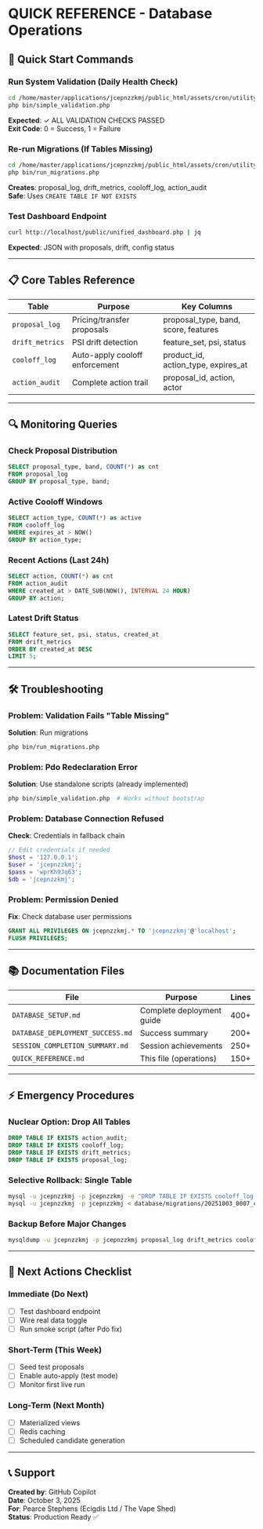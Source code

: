 # QUICK REFERENCE - Database Operations

## 🚀 Quick Start Commands

### Run System Validation (Daily Health Check)
```bash
cd /home/master/applications/jcepnzzkmj/public_html/assets/cron/utility_scripts/VAPESHED_TRANSFER_OLD/vapeshed_transfer/transfer_engine
php bin/simple_validation.php
```
**Expected**: ✓ ALL VALIDATION CHECKS PASSED  
**Exit Code**: 0 = Success, 1 = Failure

### Re-run Migrations (If Tables Missing)
```bash
cd /home/master/applications/jcepnzzkmj/public_html/assets/cron/utility_scripts/VAPESHED_TRANSFER_OLD/vapeshed_transfer/transfer_engine
php bin/run_migrations.php
```
**Creates**: proposal_log, drift_metrics, cooloff_log, action_audit  
**Safe**: Uses `CREATE TABLE IF NOT EXISTS`

### Test Dashboard Endpoint
```bash
curl http://localhost/public/unified_dashboard.php | jq
```
**Expected**: JSON with proposals, drift, config status

---

## 📋 Core Tables Reference

| Table | Purpose | Key Columns |
|-------|---------|-------------|
| `proposal_log` | Pricing/transfer proposals | proposal_type, band, score, features |
| `drift_metrics` | PSI drift detection | feature_set, psi, status |
| `cooloff_log` | Auto-apply cooloff enforcement | product_id, action_type, expires_at |
| `action_audit` | Complete action trail | proposal_id, action, actor |

---

## 🔍 Monitoring Queries

### Check Proposal Distribution
```sql
SELECT proposal_type, band, COUNT(*) as cnt 
FROM proposal_log 
GROUP BY proposal_type, band;
```

### Active Cooloff Windows
```sql
SELECT action_type, COUNT(*) as active 
FROM cooloff_log 
WHERE expires_at > NOW() 
GROUP BY action_type;
```

### Recent Actions (Last 24h)
```sql
SELECT action, COUNT(*) as cnt 
FROM action_audit 
WHERE created_at > DATE_SUB(NOW(), INTERVAL 24 HOUR) 
GROUP BY action;
```

### Latest Drift Status
```sql
SELECT feature_set, psi, status, created_at 
FROM drift_metrics 
ORDER BY created_at DESC 
LIMIT 5;
```

---

## 🛠 Troubleshooting

### Problem: Validation Fails "Table Missing"
**Solution**: Run migrations
```bash
php bin/run_migrations.php
```

### Problem: Pdo Redeclaration Error
**Solution**: Use standalone scripts (already implemented)
```bash
php bin/simple_validation.php  # Works without bootstrap
```

### Problem: Database Connection Refused
**Check**: Credentials in fallback chain
```php
// Edit credentials if needed
$host = '127.0.0.1';
$user = 'jcepnzzkmj';
$pass = 'wprKh9Jq63';
$db = 'jcepnzzkmj';
```

### Problem: Permission Denied
**Fix**: Check database user permissions
```sql
GRANT ALL PRIVILEGES ON jcepnzzkmj.* TO 'jcepnzzkmj'@'localhost';
FLUSH PRIVILEGES;
```

---

## 📚 Documentation Files

| File | Purpose | Lines |
|------|---------|-------|
| `DATABASE_SETUP.md` | Complete deployment guide | 400+ |
| `DATABASE_DEPLOYMENT_SUCCESS.md` | Success summary | 200+ |
| `SESSION_COMPLETION_SUMMARY.md` | Session achievements | 250+ |
| `QUICK_REFERENCE.md` | This file (operations) | 150+ |

---

## ⚡ Emergency Procedures

### Nuclear Option: Drop All Tables
```sql
DROP TABLE IF EXISTS action_audit;
DROP TABLE IF EXISTS cooloff_log;
DROP TABLE IF EXISTS drift_metrics;
DROP TABLE IF EXISTS proposal_log;
```

### Selective Rollback: Single Table
```bash
mysql -u jcepnzzkmj -p jcepnzzkmj -e "DROP TABLE IF EXISTS cooloff_log;"
mysql -u jcepnzzkmj -p jcepnzzkmj < database/migrations/20251003_0007_create_cooloff_log.sql
```

### Backup Before Major Changes
```bash
mysqldump -u jcepnzzkmj -p jcepnzzkmj proposal_log drift_metrics cooloff_log action_audit > backup_$(date +%Y%m%d_%H%M%S).sql
```

---

## 🎯 Next Actions Checklist

### Immediate (Do Next)
- [ ] Test dashboard endpoint
- [ ] Wire real data toggle
- [ ] Run smoke script (after Pdo fix)

### Short-Term (This Week)
- [ ] Seed test proposals
- [ ] Enable auto-apply (test mode)
- [ ] Monitor first live run

### Long-Term (Next Month)
- [ ] Materialized views
- [ ] Redis caching
- [ ] Scheduled candidate generation

---

## 📞 Support

**Created by**: GitHub Copilot  
**Date**: October 3, 2025  
**For**: Pearce Stephens (Ecigdis Ltd / The Vape Shed)  
**Status**: Production Ready ✅
